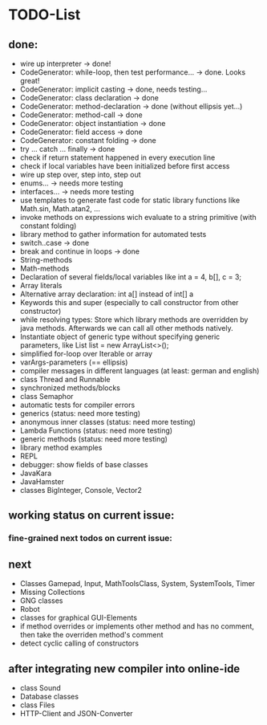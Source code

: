 # TODO-List

## done:
  * wire up interpreter  -> done!
  * CodeGenerator: while-loop, then test performance... -> done. Looks great!
  * CodeGenerator: implicit casting -> done, needs testing...
  * CodeGenerator: class declaration -> done
  * CodeGenerator: method-declaration -> done (without ellipsis yet...)
  * CodeGenerator: method-call -> done
  * CodeGenerator: object instantiation -> done
  * CodeGenerator: field access -> done
  * CodeGenerator: constant folding -> done
  * try ... catch ... finally -> done
  * check if return statement happened in every execution line
  * check if local variables have been initialized before first access
  * wire up step over, step into, step out
  * enums...    -> needs more testing
  * interfaces...  -> needs more testing
  * use templates to generate fast code for static library functions like Math.sin, Math.atan2, ...
  * invoke methods on expressions wich evaluate to a string primitive (with constant folding)
  * library method to gather information for automated tests
  * switch..case -> done
  * break and continue in loops -> done
  * String-methods
  * Math-methods
  * Declaration of several fields/local variables like int a = 4, b[], c = 3;
  * Array literals
  * Alternative array declaration: int a[] instead of int[] a
  * Keywords this and super (especially to call constructor from other constructor)
  * while resolving types: Store which library methods are overridden by java methods. Afterwards we can call all other methods natively.
  * Instantiate object of generic type without specifying generic parameters, like List<String> list = new ArrayList<>();
  * simplified for-loop over Iterable or array
  * varArgs-parameters (== ellipsis)
  * compiler messages in different languages (at least: german and english)
  * class Thread and Runnable
  * synchronized methods/blocks
  * class Semaphor
  * automatic tests for compiler errors
  * generics (status: need more testing)
  * anonymous inner classes (status: need more testing)
  * Lambda Functions (status: need more testing)
  * generic methods (status: need more testing)
  * library method examples
  * REPL
  * debugger: show fields of base classes
  * JavaKara
  * JavaHamster
  * classes BigInteger, Console, Vector2

## working status on current issue:

### fine-grained next todos on current issue:

## next 
  * Classes Gamepad, Input, MathToolsClass, System, SystemTools, Timer 
  * Missing Collections 
  * GNG classes
  * Robot
  * classes for graphical GUI-Elements
  * if method overrides or implements other method and has no comment, then take the overriden method's comment
  * detect cyclic calling of constructors

## after integrating new compiler into online-ide
  * class Sound
  * Database classes
  * class Files
  * HTTP-Client and JSON-Converter



  

